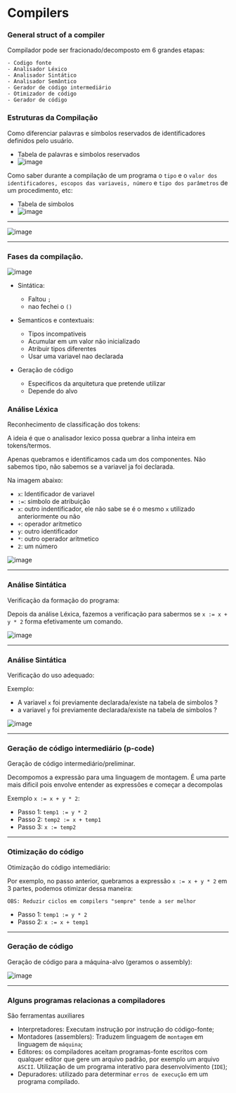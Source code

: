 # Compilers

### General struct of a compiler

Compilador pode ser fracionado/decomposto em 6 grandes etapas:

    - Codigo fonte
    - Analisador Léxico
    - Analisador Sintático
    - Analisador Semântico
    - Gerador de código intermediário
    - Otimizador de código
    - Gerador de código

### Estruturas da Compilação

Como diferenciar palavras e símbolos reservados de identificadores definidos pelo usuário.
- Tabela de palavras e simbolos reservados
- ![image](https://github.com/Thomaz-Peres/Study-Notes/assets/58439854/54af3b76-184a-4cd3-8350-1f8afce20a36)

Como saber durante a compilação de um programa o `tipo` e o `valor dos identificadores, escopos das variaveis, número` e `tipo dos parâmetros` de um procedimento, etc:
- Tabela de simbolos
- ![image](https://github.com/Thomaz-Peres/Study-Notes/assets/58439854/a1b2f89f-83d5-4e78-9054-e7bedd3794f5)

________________________________________________


![image](https://github.com/Thomaz-Peres/Study-Notes/assets/58439854/e0de582a-72e0-4fd1-8aea-5f811ad81386)

________________________________________________

### Fases da compilação.

![image](https://github.com/Thomaz-Peres/Study-Notes/assets/58439854/153e6395-0695-4d70-a762-daad6ed54a90)

- Sintática:
    - Faltou `;`
    - nao fechei o `()`

- Semanticos e contextuais:
    - Tipos incompativeis
    - Acumular em um valor não inicializado
    - Atribuir tipos diferentes
    - Usar uma variavel nao declarada

- Geração de código
    - Especificos da arquitetura que pretende utilizar
    - Depende do alvo

### Análise Léxica

Reconhecimento de classificação dos tokens:

A ideia é que o analisador lexico possa quebrar a linha inteira em tokens/termos.

Apenas quebramos e identificamos cada um dos componentes. Não sabemos tipo, não sabemos se a variavel ja foi declarada.

Na imagem abaixo:

- `x`: Identificador de variavel
- `:=`: simbolo de atribuição
- `x`: outro indentificador, ele não sabe se é o mesmo `x` utilizado anteriormente ou não
- `+`: operador aritmetico
- `y`: outro identificador
- `*`: outro operador aritmetico
- `2`: um número

![image](https://github.com/Thomaz-Peres/Study-Notes/assets/58439854/c841c583-f9ba-4d9e-8c91-741b4fbc8d8c)

________________________________________________

### Análise Sintática

Verificação da formação do programa:

Depois da análise Léxica, fazemos a verificação para sabermos se `x := x + y * 2` forma efetivamente um comando.

![image](https://github.com/Thomaz-Peres/Study-Notes/assets/58439854/f1428d1d-38b4-4677-a514-0f3b068d86da)

________________________________________________

### Análise Sintática

Verificação do uso adequado:

Exemplo:
- A variavel `x` foi previamente declarada/existe na tabela de simbolos ?
- a variavel `y` foi previamente declarada/existe na tabela de simbolos ?

![image](https://github.com/Thomaz-Peres/Study-Notes/assets/58439854/0c5107b2-b704-4b80-b228-df19b2831008)

________________________________________________

### Geração de código intermediário (p-code)

Geração de código intermediário/preliminar.

Decompomos a expressão para uma linguagem de montagem. É uma parte mais dificil pois envolve entender as expressões e começar a decompolas

Exemplo `x := x + y * 2`:

- Passo 1: `temp1 := y * 2`
- Passo 2: `temp2 := x + temp1`
- Passo 3: `x := temp2`

________________________________________________

### Otimização do código

Otimização do código intemediário:

Por exemplo, no passo anterior, quebramos a expressão `x := x + y * 2` em 3 partes, podemos otimizar dessa maneira:

`OBS: Reduzir ciclos em compilers "sempre" tende a ser melhor` 

- Passo 1: `temp1 := y * 2`
- Passo 2: `x := x + temp1`

________________________________________________

### Geração de código

Geração de código para a máquina-alvo (geramos o assembly):

![image](https://github.com/Thomaz-Peres/Study-Notes/assets/58439854/c448ca3d-ed6f-4266-bb37-034966799b6f)

________________________________________________

### Alguns programas relacionas a compiladores

São ferramentas auxiliares

- Interpretadores: Executam instrução por instrução do código-fonte;
- Montadores (assemblers): Traduzem linguagem de `montagem` em linguagem de `máquina`;
- Editores: os compiladores aceitam programas-fonte escritos com qualquer editor que gere um arquivo padrão, por exemplo um arquivo `ASCII`. Utilização de um programa interativo para desenvolvimento (`IDE`);
- Depuradores: utilizado para determinar `erros de execução` em um programa compilado.